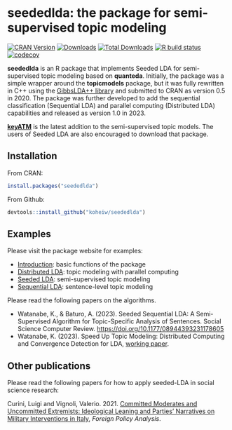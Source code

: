 
# seededlda: the package for semi-supervised topic modeling

<!-- badges: start -->

[![CRAN
Version](https://www.r-pkg.org/badges/version/seededlda)](https://CRAN.R-project.org/package=seededlda)
[![Downloads](https://cranlogs.r-pkg.org/badges/seededlda)](https://CRAN.R-project.org/package=seededlda)
[![Total
Downloads](https://cranlogs.r-pkg.org/badges/grand-total/seededlda?color=orange)](https://CRAN.R-project.org/package=seededlda)
[![R build
status](https://github.com/koheiw/seededlda/workflows/R-CMD-check/badge.svg)](https://github.com/koheiw/seededlda/actions)
[![codecov](https://codecov.io/gh/koheiw/seededlda/branch/master/graph/badge.svg)](https://codecov.io/gh/koheiw/seededlda)
<!-- badges: end -->

**seededlda** is an R package that implements Seeded LDA for
semi-supervised topic modeling based on **quanteda**. Initially, the
package was a simple wrapper around the **topicmodels** package, but it
was fully rewritten in C++ using the [GibbsLDA++
library](http://gibbslda.sourceforge.net/) and submitted to CRAN as
version 0.5 in 2020. The package was further developed to add the
sequential classification (Sequential LDA) and parallel computing
(Distributed LDA) capabilities and released as version 1.0 in 2023.

[**keyATM**](https://github.com/keyATM/keyATM) is the latest addition to
the semi-supervised topic models. The users of Seeded LDA are also
encouraged to download that package.

## Installation

From CRAN:

``` r
install.packages("seededlda")
```

From Github:

``` r
devtools::install_github("koheiw/seededlda")
```

## Examples

Please visit the package website for examples:

- [Introduction](https://koheiw.github.io/seededlda/articles/pkgdown/basic.html):
  basic functions of the package
- [Distributed
  LDA](https://koheiw.github.io/seededlda/articles/pkgdown/distributed.html):
  topic modeling with parallel computing
- [Seeded
  LDA](https://koheiw.github.io/seededlda/articles/pkgdown/seeded.html):
  semi-supervised topic modeling
- [Sequential
  LDA](https://koheiw.github.io/seededlda/articles/pkgdown/sequential.html):
  sentence-level topic modeling

Please read the following papers on the algorithms.

- Watanabe, K., & Baturo, A. (2023). Seeded Sequential LDA: A
  Semi-Supervised Algorithm for Topic-Specific Analysis of Sentences.
  Social Science Computer Review.
  <https://doi.org/10.1177/08944393231178605>
- Watanabe, K. (2023). Speed Up Topic Modeling: Distributed Computing
  and Convergence Detection for LDA, [working
  paper](https://blog.koheiw.net/wp-content/uploads/2023/05/Distributed-LDA-02.pdf).

## Other publications

Please read the following papers for how to apply seeded-LDA in social
science research:

Curini, Luigi and Vignoli, Valerio. 2021. [Committed Moderates and
Uncommitted Extremists: Ideological Leaning and Parties’ Narratives on
Military Interventions in Italy](https://doi.org/10.1093/fpa/orab016),
*Foreign Policy Analysis*.
